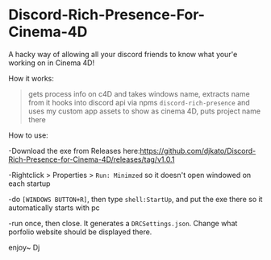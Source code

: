 # Discord-Rich-Presence-For-Cinema-4D
A hacky way of allowing all your discord friends to know what your'e working on in Cinema 4D!

How it works:
>gets process info on c4D and takes windows name, extracts name from it
>hooks into discord api via npms `discord-rich-presence` and uses my custom app assets to show as cinema 4D, puts project name there

How to use:
    
-Download the exe from Releases here:https://github.com/djkato/Discord-Rich-Presence-for-Cinema-4D/releases/tag/v1.0.1

-Rightclick > Properties > `Run: Minimzed` so it doesn't open windowed on each startup

-do `[WINDOWS BUTTON+R]`, then type `shell:StartUp`, and put the exe there so it automatically starts with pc

-run once, then close. It generates a `DRCSettings.json`. Change what porfolio website should be displayed there.

enjoy~
Dj